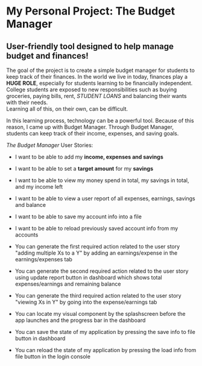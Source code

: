 # My Personal Project: The Budget Manager

## User-friendly tool designed to help manage budget and finances!

The goal of the project is to create a simple budget manager for students to 
keep track of their finances. In the world we live in today, finances play a
**HUGE ROLE**, especially for students learning to be financially independent.
College students are exposed to new responsibilities such as buying groceries,
paying bills, rent, *STUDENT LOANS* and balancing their wants with their needs.  
Learning all of this, on their own, can be difficult.

In this learning process, technology can be a powerful tool. Because of this reason,
I came up with Budget Manager. Through Budget Manager, students can keep track of their income, 
expenses, and saving goals.  


*The Budget Manager* User Stories:
- I want to be able to add my **income, expenses and savings**
- I want to be able to set a **target amount** for my **savings** 
- I want to be able to view my money spend in total, my savings in total, and my income left
- I want to be able to view a user report of all expenses, earnings, savings and balance
- I want to be able to save my account info into a file
- I want to be able to reload previously saved account info from my accounts

- You can generate the first required action related to the user story "adding multiple Xs to a Y" by adding an earnings/expense in the earnings/expenses tab
- You can generate the second required action related to the user story using update report button in dashboard which shows total expenses/earnings and remaining balance
- You can generate the third required action related to the user story "viewing Xs in Y" by going into the expense/earnings tab
- You can locate my visual component by the splashscreen before the app launches and the progress bar in the dashboard
- You can save the state of my application by pressing the save info to file button in dashboard
- You can reload the state of my application by pressing the load info from file button in the login console
